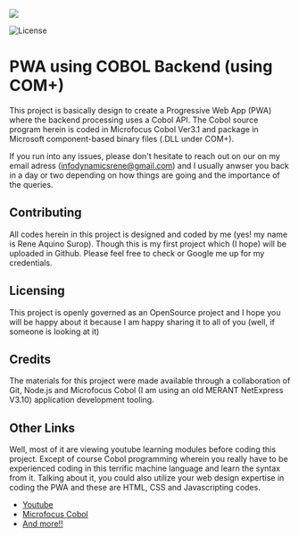 ![](http://infodynamics.com.ph/wp-content/uploads/2015/02//infoDynamics_Document-Processes-436x270.png)

![License](http://www.infodynamics.com.ph)

# PWA using COBOL Backend (using COM+)

This project is basically design to create a Progressive Web App (PWA) where the backend processing uses a Cobol API. The Cobol source program herein is coded in Microfocus Cobol Ver3.1 and package in Microsoft component-based binary files (.DLL under COM+).


If you run into any issues, please don't hesitate to reach out on our on my email adress (infodynamicsrene@gmail.com) and I usually anwser you back in a day or two depending on how things are going and the importance of the queries.

## Contributing

All codes herein in this project is designed and coded by me (yes! my name is Rene Aquino Surop). Though this is my first project which (I hope) will be uploaded in Github. Please feel free to check or Google me up for my credentials.

## Licensing

This project is openly governed as an OpenSource project and I hope you will be happy about it because I am happy sharing it to all of you (well, if someone is looking at it)

## Credits

The materials for this project were made available through a collaboration of Git, Node.js and Microfocus Cobol (I am using an old MERANT NetExpress V3.10) application development tooling.

## Other Links

Well, most of it are viewing youtube learning modules before coding this project. Except of course Cobol programming wherein you really have to be experienced coding in this terrific machine language and learn the syntax from it. Talking about it, you could also utilize your web design expertise in coding the PWA and these are HTML, CSS and Javascripting codes.

- [Youtube](https://www.youtube.com/watch?v=I3jTvWj8JrQ)
- [Microfocus Cobol](https://www.microfocus.com/en-us/home)
- [And more!!](https://www.youtube.com/watch?v=WxMFZncm12s)

